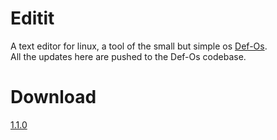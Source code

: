 # Editit
A text editor for linux, a tool of the small but simple os [Def-Os](https://github.com/shourdev/def-os). <br>
All the updates here are pushed to the Def-Os codebase.
# Download
[1.1.0](https://github.com/shourdev/editit/releases/download/1.1.0/editit) 
